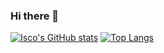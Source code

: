 ### Hi there 👋

<!--
**Isco170/Isco170** is a ✨ _special_ ✨ repository because its `README.md` (this file) appears on your GitHub profile.-->

[![Isco's GitHub stats](https://github-readme-stats.vercel.app/api?username=Isco170&count_private=true&theme=tokyonight&showicons=true)](https://github.com/Isco170/Isco170)
[![Top Langs](https://github-readme-stats.vercel.app/api/top-langs/?username=Isco170&layout=compact&langs_count=10&theme=tokyonight)](https://github.com/Isco170/Isco170)

<!--
- 🔭 I’m currently working on ...
- 🌱 I’m currently learning ...
- 👯 I’m looking to collaborate on ...
- 🤔 I’m looking for help with ...
- 💬 Ask me about ...
- 📫 How to reach me: ...
- 😄 Pronouns: ...
- ⚡ Fun fact: ...
-->
